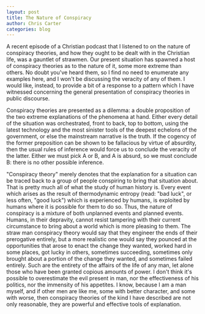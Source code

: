 ```yaml
---
layout: post
title: The Nature of Conspiracy
author: Chris Carter
categories: blog
---
```

A recent episode of a Christian podcast that I listened to on the nature of conspiracy theories, and how they ought to be dealt with in the Christian life, was a gauntlet of strawmen. Our present situation has spawned a host of conspiracy theories as to the nature of it, some more extreme than others. No doubt you've heard them, so I find no need to enumerate any examples here, and I won't be discussing the veracity of any of them. I would like, instead, to provide a bit of a response to a pattern which I have witnessed concerning the general presentation of conspiracy theories in public discourse.



Conspiracy theories are presented as a dilemma: a double proposition of the two extreme explanations of the phenomena at hand. Either every detail of the situation was orchestrated, front to back, top to bottom, using the latest technology and the most sinister tools of the deepest echelons of the government, or else the mainstream narrative is the truth. If the cogency of the former preposition can be shown to be fallacious by virtue of absurdity, then the usual rules of inference would force us to conclude the veracity of the latter. Either we must pick A or B, and A is absurd, so we must conclude B: there is no other possible inference.



"Conspiracy theory" merely denotes that the explanation for a situation can be traced back to a group of people conspiring to bring that situation about. That is pretty much all of what the study of human history is. Every event which arises as the result of thermodynamic entropy (read: "bad luck", or less often, "good luck") which is experienced by humans, is exploited by humans where it is possible for them to do so. Thus, the nature of conspiracy is a mixture of both unplanned events and planned events. Humans, in their depravity, cannot resist tampering with their current circumstance to bring about a world which is more pleasing to them. The straw man conspiracy theory would say that they engineer the ends of their prerogative entirely, but a more realistic one would say they pounced at the opportunities that arose to enact the change they wanted, worked hard in some places, got lucky in others, sometimes succeeding, sometimes only brought about a portion of the change they wanted, and sometimes failed entirely. Such are the entirety of the affairs of the life of any man, let alone those who have been granted copious amounts of power. I don't think it's possible to overestimate the evil present in man, nor the effectiveness of his politics, nor the immensity of his appetites. I know, because I am a man myself, and if other men are like me, some with better character, and some with worse, then conspiracy theories of the kind I have described are not only reasonable, they are powerful and effective tools of explanation.
